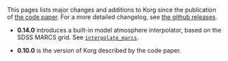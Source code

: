 This pages lists major changes and additions to Korg since the publication of [the code paper](https://arxiv.org/abs/2211.00029). For a more detailed changelog, see [the github releases](https://github.com/ajwheeler/Korg.jl/releases).

- **0.14.0** introduces a built-in model atmosphere interpolator, based on the SDSS MARCS grid.  See [`interpolate_marcs`](@ref).

- **0.10.0** is the version of Korg described by the code paper.
